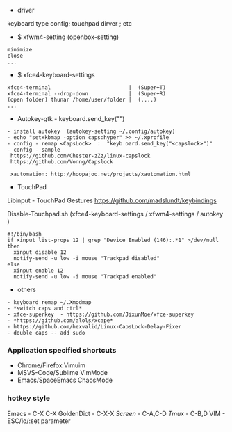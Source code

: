 -  driver

keyboard type config; touchpad dirver ; etc


- $ xfwm4-setting  (openbox-setting)
```
minimize
close
...
```

- $ xfce4-keyboard-settings 
```
xfce4-terminal                         |  (Super+T)
xfce4-terminal --drop-down             |  (Super+R)
(open folder) thunar /home/user/folder |  (....)
...
```

- Autokey-gtk  - keyboard.send_key("<key>") 

```
- install autokey  (autokey-setting ~/.config/autokey)
- echo "setxkbmap -option caps:hyper" >> ~/.xprofile
- config - remap <CapsLock>  :  "keyb oard.send_key("<capslock>")"    
- config - sample
 https://github.com/Chester-zZz/linux-capslock
 https://github.com/Vonng/Capslock
 
 xautomation: http://hoopajoo.net/projects/xautomation.html

```


- TouchPad

 Libinput - TouchPad Gestures  https://github.com/madslundt/keybindings

 Disable-Touchpad.sh  (xfce4-keyboard-settings / xfwm4-settings / autokey )
```
#!/bin/bash
if xinput list-props 12 | grep "Device Enabled (146):.*1" >/dev/null
then
  xinput disable 12
  notify-send -u low -i mouse "Trackpad disabled"
else
  xinput enable 12
  notify-send -u low -i mouse "Trackpad enabled"
```


- others
```
- keyboard remap ~/.Xmodmap   
- *switch caps and ctrl*
- xfce-superkey  - https://github.com/JixunMoe/xfce-superkey
- *https://github.com/alols/xcape*
- https://github.com/hexvalid/Linux-CapsLock-Delay-Fixer
- double caps -- add sudo 
```

### **Application specified shortcuts**
- Chrome/Firefox Vimuim
- MSVS-Code/Sublime VimMode
- Emacs/SpaceEmacs ChaosMode


### hotkey style
Emacs - C-X C-X
GoldenDict - C-X-X
*Screen* - C-A,C-D
*Tmux* - C-B,D
VIM - ESC/io/:set parameter


